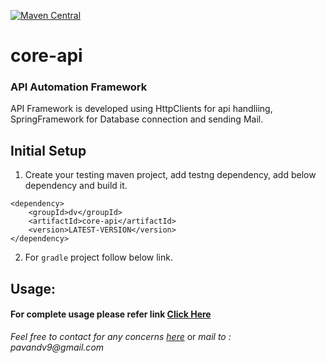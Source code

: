[![Maven Central](https://maven-badges.herokuapp.com/maven-central/com.github.pavandv9/core-api/badge.svg)](https://maven-badges.herokuapp.com/maven-central/com.github.pavandv9/core-api)

# core-api
### API Automation Framework
API Framework is developed using HttpClients for api handliing, SpringFramework for Database connection and sending Mail.
## Initial Setup
1. Create your testing maven project, add testng dependency, add below dependency and build it.
``` maven
<dependency>
	<groupId>dv</groupId>
	<artifactId>core-api</artifactId>
	<version>LATEST-VERSION</version>
</dependency>
```
2. For `gradle` project follow below link.

## Usage:

#### For complete usage please refer link [Click Here](https://pavandv9.gitbook.io/automation/api-testing/api-automation-framework)

_Feel free to contact for any concerns [here](https://docs.google.com/forms/d/e/1FAIpQLSetfdBIBUXuDFQQ8hn0cmVgqontNmsYTA6sS13YGXmG6ATVUg/viewform)_ or
_mail to : pavandv9@gmail.com_
